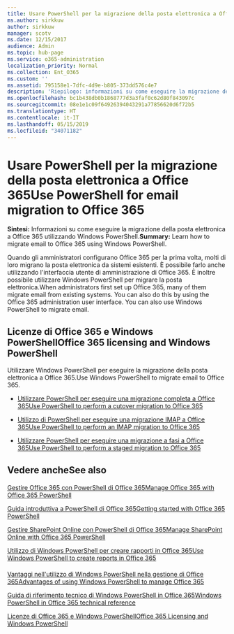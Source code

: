```yaml
---
title: Usare PowerShell per la migrazione della posta elettronica a Office 365
ms.author: sirkkuw
author: sirkkuw
manager: scotv
ms.date: 12/15/2017
audience: Admin
ms.topic: hub-page
ms.service: o365-administration
localization_priority: Normal
ms.collection: Ent_O365
ms.custom: ''
ms.assetid: 795158e1-7dfc-4d9e-b805-373dd576c4e7
description: 'Riepilogo: informazioni su come eseguire la migrazione della posta elettronica a Office 365 utilizzando Windows PowerShell.'
ms.openlocfilehash: bc1b438db0b1868777d3a3faf0c62d80f843097c
ms.sourcegitcommit: 08e1e1c09f64926394043291a77856620d6f72b5
ms.translationtype: HT
ms.contentlocale: it-IT
ms.lasthandoff: 05/15/2019
ms.locfileid: "34071182"
---
```

# <a name="use-powershell-for-email-migration-to-office-365"></a><span data-ttu-id="8d3d6-103">Usare PowerShell per la migrazione della posta elettronica a Office 365</span><span class="sxs-lookup"><span data-stu-id="8d3d6-103">Use PowerShell for email migration to Office 365</span></span>

 <span data-ttu-id="8d3d6-104">**Sintesi:** Informazioni su come eseguire la migrazione della posta elettronica a Office 365 utilizzando Windows PowerShell.</span><span class="sxs-lookup"><span data-stu-id="8d3d6-104">**Summary:** Learn how to migrate email to Office 365 using Windows PowerShell.</span></span>
  
<span data-ttu-id="8d3d6-p101">Quando gli amministratori configurano Office 365 per la prima volta, molti di loro migrano la posta elettronica da sistemi esistenti. È possibile farlo anche utilizzando l'interfaccia utente di amministrazione di Office 365. È inoltre possibile utilizzare Windows PowerShell per migrare la posta elettronica.</span><span class="sxs-lookup"><span data-stu-id="8d3d6-p101">When administrators first set up Office 365, many of them migrate email from existing systems. You can also do this by using the Office 365 administration user interface. You can also use Windows PowerShell to migrate email.</span></span>
  
## <a name="office-365-licensing-and-windows-powershell"></a><span data-ttu-id="8d3d6-108">Licenze di Office 365 e Windows PowerShell</span><span class="sxs-lookup"><span data-stu-id="8d3d6-108">Office 365 licensing and Windows PowerShell</span></span>

<span data-ttu-id="8d3d6-109">Utilizzare Windows PowerShell per eseguire la migrazione della posta elettronica a Office 365.</span><span class="sxs-lookup"><span data-stu-id="8d3d6-109">Use Windows PowerShell to migrate email to Office 365.</span></span> 
  
- [<span data-ttu-id="8d3d6-110">Utilizzare PowerShell per eseguire una migrazione completa a Office 365</span><span class="sxs-lookup"><span data-stu-id="8d3d6-110">Use PowerShell to perform a cutover migration to Office 365</span></span>](use-powershell-to-perform-a-cutover-migration-to-office-365.md)
    
- [<span data-ttu-id="8d3d6-111">Utilizzo di PowerShell per eseguire una migrazione IMAP a Office 365</span><span class="sxs-lookup"><span data-stu-id="8d3d6-111">Use PowerShell to perform an IMAP migration to Office 365</span></span>](use-powershell-to-perform-an-imap-migration-to-office-365.md)
    
- [<span data-ttu-id="8d3d6-112">Utilizzare PowerShell per eseguire una migrazione a fasi a Office 365</span><span class="sxs-lookup"><span data-stu-id="8d3d6-112">Use PowerShell to perform a staged migration to Office 365</span></span>](use-powershell-to-perform-a-staged-migration-to-office-365.md)
    
## <a name="see-also"></a><span data-ttu-id="8d3d6-113">Vedere anche</span><span class="sxs-lookup"><span data-stu-id="8d3d6-113">See also</span></span>

#### 

[<span data-ttu-id="8d3d6-114">Gestire Office 365 con PowerShell di Office 365</span><span class="sxs-lookup"><span data-stu-id="8d3d6-114">Manage Office 365 with Office 365 PowerShell</span></span>](manage-office-365-with-office-365-powershell.md)
  
[<span data-ttu-id="8d3d6-115">Guida introduttiva a PowerShell di Office 365</span><span class="sxs-lookup"><span data-stu-id="8d3d6-115">Getting started with Office 365 PowerShell</span></span>](getting-started-with-office-365-powershell.md)
  
[<span data-ttu-id="8d3d6-116">Gestire SharePoint Online con PowerShell di Office 365</span><span class="sxs-lookup"><span data-stu-id="8d3d6-116">Manage SharePoint Online with Office 365 PowerShell</span></span>](manage-sharepoint-online-with-office-365-powershell.md)
  
[<span data-ttu-id="8d3d6-117">Utilizzo di Windows PowerShell per creare rapporti in Office 365</span><span class="sxs-lookup"><span data-stu-id="8d3d6-117">Use Windows PowerShell to create reports in Office 365</span></span>](use-windows-powershell-to-create-reports-in-office-365.md)
#### 

[<span data-ttu-id="8d3d6-118">Vantaggi nell'utilizzo di Windows PowerShell nella gestione di Office 365</span><span class="sxs-lookup"><span data-stu-id="8d3d6-118">Advantages of using Windows PowerShell to manage Office 365</span></span>](http://technet.microsoft.com/library/15144a50-453e-4cd5-befd-bc6736697967.aspx)
  
[<span data-ttu-id="8d3d6-119">Guida di riferimento tecnico di Windows PowerShell in Office 365</span><span class="sxs-lookup"><span data-stu-id="8d3d6-119">Windows PowerShell in Office 365 technical reference</span></span>](http://technet.microsoft.com/library/10d5c66a-7579-4319-aaa5-7a5e21d49cea.aspx)
  
[<span data-ttu-id="8d3d6-120">Licenze di Office 365 e Windows PowerShell</span><span class="sxs-lookup"><span data-stu-id="8d3d6-120">Office 365 Licensing and Windows PowerShell</span></span>](http://technet.microsoft.com/library/6ca0e430-f7ba-4184-becf-14c6c5c8dde5.aspx)

